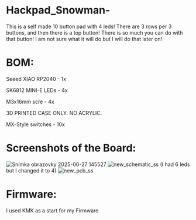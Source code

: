# Hackpad_Snowman-
This is a self made 10 button pad with 4 leds!
There are 3 rows per 3 buttons, and then there is a top button! There is so much you can do with that button! I am not sure what it will do but I will do that later on!
# BOM:
Seeed XIAO RP2040 - 1x

SK6812 MINI-E LEDs - 4x

M3x16mm scre - 4x

3D PRINTED CASE ONLY. NO ACRYLIC.

MX-Style switches - 10x

# Screenshots of the Board:
![Snímka obrazovky 2025-06-27 145527](https://github.com/user-attachments/assets/a38c39d8-3574-43ed-b44a-990316c8f981)
![new_schematic_ss](https://github.com/user-attachments/assets/00f8cd03-d52d-4715-b6bd-b1bdfeab679f) (I had 6 leds but I changed it to 4)
![new_pcb_ss](https://github.com/user-attachments/assets/693e8e14-aa7d-47df-8698-c05c06657ca2)

# Firmware:
I used KMK as a start for my Firmware

